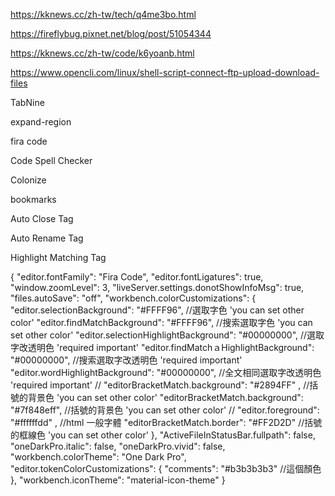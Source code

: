 https://kknews.cc/zh-tw/tech/q4me3bo.html

https://fireflybug.pixnet.net/blog/post/51054344

https://kknews.cc/zh-tw/code/k6yoanb.html

https://www.opencli.com/linux/shell-script-connect-ftp-upload-download-files

TabNine
 
expand-region

fira code

Code Spell Checker

Colonize

bookmarks

Auto Close Tag

Auto Rename Tag

Highlight Matching Tag




{
    "editor.fontFamily": "Fira Code", 
    "editor.fontLigatures": true, 
    "window.zoomLevel": 3,
    "liveServer.settings.donotShowInfoMsg": true,
    "files.autoSave": "off",
    "workbench.colorCustomizations": { 
        "editor.selectionBackground": "#FFFF96",    //選取字色 'you can set other color'
        "editor.findMatchBackground": "#FFFF96",  //搜索選取字色 'you can set other color'
        "editor.selectionHighlightBackground": "#00000000", //選取字改透明色  'required important'
        "editor.findMatchａHighlightBackground": "#00000000", //搜索選取字改透明色 'required important'
        "editor.wordHighlightBackground": "#00000000",  //全文相同選取字改透明色 'required important'
        // "editorBracketMatch.background": "#2894FF" , //括號的背景色 'you can set other color'
        "editorBracketMatch.background": "#7f848eff",  //括號的背景色 'you can set other color'
        // "editor.foreground": "#ffffffdd" ,   //html 一般字體
        "editorBracketMatch.border": "#FF2D2D"   //括號的框線色 'you can set other color'
    }, 
    "ActiveFileInStatusBar.fullpath": false,
    "oneDarkPro.italic": false,
    "oneDarkPro.vivid": false,
    "workbench.colorTheme": "One Dark Pro",
    "editor.tokenColorCustomizations": {
        "comments": "#b3b3b3b3"     //這個顏色
    },
    "workbench.iconTheme": "material-icon-theme"
}
